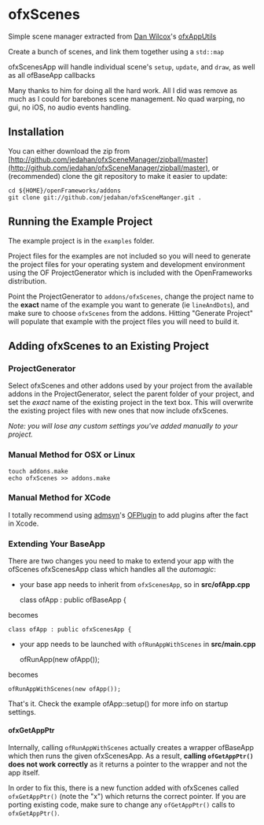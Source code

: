 ofxScenes
=========

Simple scene manager extracted from [Dan Wilcox](danomatika.com)'s [ofxAppUtils](https://github.com/danomatika/ofxAppUtils)

Create a bunch of scenes, and link them together using a `std::map`

ofxScenesApp will handle individual scene's `setup`, `update`, and `draw`, as well as all ofBaseApp callbacks

Many thanks to him for doing all the hard work. All I did was remove as much as I could
for barebones scene management. No quad warping, no gui, no iOS, no audio events handling.

Installation
------------

You can either download the zip from [http://github.com/jedahan/ofxSceneManager/zipball/master](http://github.com/jedahan/ofxSceneManager/zipball/master), or (recommended) clone the git repository to make it easier to update:

    cd ${HOME}/openFrameworks/addons
    git clone git://github.com/jedahan/ofxSceneManger.git .


Running the Example Project
---------------------------

The example project is in the `examples` folder.

Project files for the examples are not included so you will need to generate the project files for your operating system and development environment using the OF ProjectGenerator which is included with the OpenFrameworks distribution.

Point the ProjectGenerator to `addons/ofxScenes`, change the project name to the **exact** name of the example you want to generate (ie `lineAndDots`), and make sure to choose `ofxScenes` from the addons. Hitting "Generate Project" will populate that example with the project files you will need to build it.


Adding ofxScenes to an Existing Project
---------------------------------------

### ProjectGenerator

Select ofxScenes and other addons used by your project from the available addons in the ProjectGenerator, select the parent folder of your project, and set the *exact* name of the existing project in the text box. This will overwrite the existing project files with new ones that now include ofxScenes.

*Note: you will lose any custom settings you've added manually to your project.*

### Manual Method for OSX or Linux

    touch addons.make
    echo ofxScenes >> addons.make

### Manual Method for XCode

I totally recommend using [admsyn](https://github.com/admsyn)'s [OFPlugin](https://github.com/admsyn/OFPlugin) to add plugins after the fact in Xcode.


### Extending Your BaseApp

There are two changes you need to make to extend your app with the ofScenes ofxScenesApp class which handles all the *automagic*:

* your base app needs to inherit from `ofxScenesApp`, so in **src/ofApp.cpp**

    class ofApp : public ofBaseApp {

becomes

    class ofApp : public ofxScenesApp {

* your app needs to be launched with `ofRunAppWithScenes` in **src/main.cpp**

    ofRunApp(new ofApp());

becomes

    ofRunAppWithScenes(new ofApp());

That's it. Check the example ofApp::setup() for more info on startup settings.

#### ofxGetAppPtr

Internally, calling `ofRunAppWithScenes` actually creates a wrapper ofBaseApp which then runs the given ofxScenesApp. As a result, **calling `ofGetAppPtr()` does not work correctly** as it returns a pointer to the wrapper and not the app itself.

In order to fix this, there is a new function added with ofxScenes called `ofxGetAppPtr()` (note the "x") which returns the correct pointer. If you are porting existing code, make sure to change any `ofGetAppPtr()` calls to `ofxGetAppPtr()`.

